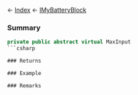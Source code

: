 ← [Index](Api-Index) ← [IMyBatteryBlock](Sandbox.ModAPI.Ingame.IMyBatteryBlock)

### Summary

```csharp
private public abstract virtual MaxInput
```csharp

### Returns

### Example

### Remarks

